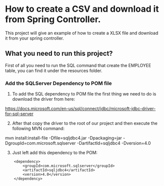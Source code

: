 # How to create a CSV and download it from Spring Controller.

This project will give an example of how to create a XLSX file and download it from your spring controller.

## What you need to run this project?

First of all you need to run the SQL command that create the EMPLOYEE table, you can find it under the resources folder.


### Add the SQLServer Dependency to POM file

1.	To add the SQL dependency to POM file the first thing we need to do is download the driver from here:

https://docs.microsoft.com/en-us/sql/connect/jdbc/microsoft-jdbc-driver-for-sql-server

2.	After that copy the driver to the root of our project and then execute the following MVN command:

mvn install:install-file -Dfile=sqljdbc4.jar -Dpackaging=jar -DgroupId=com.microsoft.sqlserver -DartifactId=sqljdbc4 -Dversion=4.0

3.	Just left add this dependency to the POM:

<!-- https://mvnrepository.com/artifact/com.microsoft.sqlserver/sqljdbc4 -->
        <dependency>
            <groupId>com.microsoft.sqlserver</groupId>
            <artifactId>sqljdbc4</artifactId>
            <version>4.0</version>
        </dependency>

